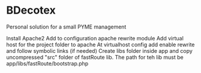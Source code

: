 # BDecotex
Personal solution for a small PYME management

Install Apache2
Add to configuration apache rewrite module
Add virtual host for the project folder to apache
At virtualhost config add enable rewrite and follow symbolic links (if needed)
Create libs folder inside app and copy uncompressed "src" folder of fastRoute lib.
The path for teh lib must be app/libs/fastRoute/bootstrap.php

